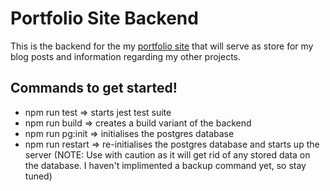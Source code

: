 # Portfolio Site Backend

This is the backend for the my [portfolio site](https://github.com/AkiraBrown/PortfolioSite) that will serve as store for my blog posts and information regarding my other projects.

## Commands to get started!

- npm run test => starts jest test suite
- npm run build => creates a build variant of the backend
- npm run pg:init => initialises the postgres database
- npm run restart => re-initialises the postgres database and starts up the server (NOTE: Use with caution as it will get rid of any stored data on the database. I haven't implimented a backup command yet, so stay tuned)
